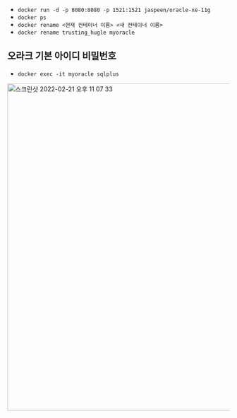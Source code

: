 - `docker run -d -p 8080:8080 -p 1521:1521 jaspeen/oracle-xe-11g`
- `docker ps`
- `docker rename <현재 컨테이너 이름> <새 컨테이너 이름>`
- `docker rename trusting_hugle myoracle`


## 오라크 기본 아이디 비밀번호
- `docker exec -it myoracle sqlplus`
<img width="740" alt="스크린샷 2022-02-21 오후 11 07 33" src="https://user-images.githubusercontent.com/65120581/154970738-a60df0a8-8251-4563-b2e5-7af9af0fd6ac.png">

